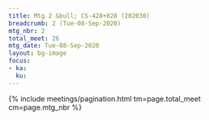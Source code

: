 ```yaml
---
title: Mtg 2 &bull; CS-428+828 (202030)
breadcrumb: 2 (Tue-08-Sep-2020)
mtg_nbr: 2
total_meet: 26
mtg_date: Tue-08-Sep-2020
layout: bg-image
focus:
- ka:
  ku:
---
```

{% include meetings/pagination.html tm=page.total_meet cm=page.mtg_nbr %}